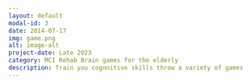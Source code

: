```yaml
---
layout: default
modal-id: 3
date: 2014-07-17
img: game.png
alt: image-alt
project-date: Late 2023
category: MCI Rehab Brain games for the elderly 
description: Train you cognnitive skills throw a variety of games
---
```

